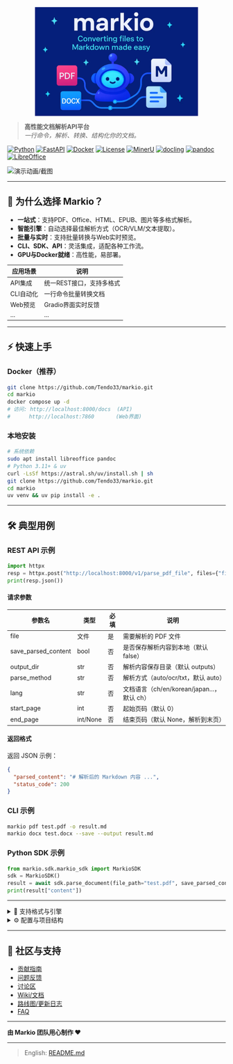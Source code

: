 <img src="assets/image.png" alt="Markio Logo"  height="250" style="display:block;margin:auto;">

> **高性能文档解析API平台**  
> *一行命令，解析、转换、结构化你的文档。*

[![Python](https://img.shields.io/badge/Python-3.11+-blue.svg)](https://python.org)
[![FastAPI](https://img.shields.io/badge/FastAPI-0.100+-green.svg)](https://fastapi.tiangolo.com)
[![Docker](https://img.shields.io/badge/Docker-Ready-blue.svg)](https://docker.com)
[![License](https://img.shields.io/badge/License-MIT-yellow.svg)](../LICENSE)
[![MinerU](https://img.shields.io/badge/Based%20on-MinerU-orange.svg)](https://github.com/opendatalab/MinerU)
[![docling](https://img.shields.io/badge/Based%20on-docling-purple.svg)](https://github.com/docling-project/docling)
[![pandoc](https://img.shields.io/badge/Based%20on-pandoc-green.svg)](https://pandoc.org)
[![LibreOffice](https://img.shields.io/badge/Based%20on-LibreOffice-blue.svg)](https://www.libreoffice.org)

![演示动画/截图](assets/demo.gif)

---

## 🚀 为什么选择 Markio？
- **一站式**：支持PDF、Office、HTML、EPUB、图片等多格式解析。
- **智能引擎**：自动选择最佳解析方式（OCR/VLM/文本提取）。
- **批量与实时**：支持批量转换与Web实时预览。
- **CLI、SDK、API**：灵活集成，适配各种工作流。
- **GPU与Docker就绪**：高性能，易部署。

| 应用场景     | 说明                       |
|--------------|----------------------------|
| API集成      | 统一REST接口，支持多格式   |
| CLI自动化    | 一行命令批量转换文档       |
| Web预览      | Gradio界面实时反馈         |
| ...          | ...                        |

---

## ⚡ 快速上手

### Docker（推荐）
```bash
git clone https://github.com/Tendo33/markio.git
cd markio
docker compose up -d
# 访问: http://localhost:8000/docs  (API)
#      http://localhost:7860       (Web界面)
```

### 本地安装
```bash
# 系统依赖
sudo apt install libreoffice pandoc
# Python 3.11+ & uv
curl -LsSf https://astral.sh/uv/install.sh | sh
git clone https://github.com/Tendo33/markio.git
cd markio
uv venv && uv pip install -e .
```

---

## 🛠️ 典型用例

### REST API 示例
```python
import httpx
resp = httpx.post("http://localhost:8000/v1/parse_pdf_file", files={"file": open("test.pdf", "rb")})
print(resp.json())
```

#### 请求参数
| 参数名              | 类型         | 必填 | 说明                                   |
|---------------------|--------------|------|----------------------------------------|
| file                | 文件         | 是   | 需要解析的 PDF 文件                    |
| save_parsed_content | bool         | 否   | 是否保存解析内容到本地（默认 false）   |
| output_dir          | str          | 否   | 解析内容保存目录（默认 outputs）       |
| parse_method        | str          | 否   | 解析方式（auto/ocr/txt，默认 auto）    |
| lang                | str          | 否   | 文档语言（ch/en/korean/japan...，默认 ch）|
| start_page          | int          | 否   | 起始页码（默认 0）                     |
| end_page            | int/None     | 否   | 结束页码（默认 None，解析到末页）      |

#### 返回格式
返回 JSON 示例：
```json
{
  "parsed_content": "# 解析后的 Markdown 内容 ...",
  "status_code": 200
}
```

### CLI 示例
```bash
markio pdf test.pdf -o result.md
markio docx test.docx --save --output result.md
```

### Python SDK 示例
```python
from markio.sdk.markio_sdk import MarkioSDK
sdk = MarkioSDK()
result = await sdk.parse_document(file_path="test.pdf", save_parsed_content=True)
print(result["content"])
```

---

<details>
<summary>📄 支持格式与引擎</summary>

| 格式   | 引擎             | 特性                |
|--------|------------------|---------------------|
| PDF    | MinerU, VLM, OCR | 布局、OCR、表格等   |
| DOCX   | docling          | ...                 |
| PPTX   | docling          | ...                 |
| DOC    | LibreOffice+docling | ...              |
| PPT    | LibreOffice+docling | ...              |
| XLSX   | docling          | ...                 |
| HTML   | docling          | ...                 |
| URL    | jina             | ...                 |
| EPUB   | pandoc           | ...                 |
| 图片   | MinerU           | OCR                 |

</details>

<details>
<summary>⚙️ 配置与项目结构</summary>

### 配置说明

| 参数名               | 默认值    | 说明                                 |
|----------------------|----------|--------------------------------------|
| `log_level`          | INFO     | 日志级别（DEBUG/INFO/WARNING/ERROR） |
| `log_dir`            | logs     | 日志输出目录                         |
| `output_dir`         | outputs  | 解析内容输出目录                     |
| `pdf_parse_engine`   | pipeline | PDF解析引擎（pipeline/vlm-sglang）   |
| `enable_mcp`         | false    | 是否启用MCP智能集成                  |

### 项目结构

```
markio/
├── markio/           # 主包
│   ├── main.py       # FastAPI应用入口
│   ├── routers/      # API路由
│   ├── parsers/      # 各类文档解析器
│   ├── schemas/      # 数据模型
│   ├── utils/        # 工具函数
│   ├── web/          # Gradio前端
│   ├── sdk/          # Python SDK
│   └── mcps/         # MCP集成
├── docs/             # 文档
├── scripts/          # 工具脚本
├── tests/            # 测试
├── Dockerfile        # Docker配置
├── compose.yaml      # Docker Compose
├── pyproject.toml    # 项目配置
```

### 环境变量

| 变量名               | 默认值   | 说明                   |
|----------------------|----------|------------------------|
| `LOG_LEVEL`          | INFO     | 日志级别               |
| `LOG_DIR`            | logs     | 日志目录               |
| `OUTPUT_DIR`         | outputs  | 解析输出目录           |
| `PDF_PARSE_ENGINE`   | pipeline | PDF解析引擎            |
| `ENABLE_MCP`         | false    | 启用MCP集成            |
| `HOST`               | 0.0.0.0  | 服务监听地址           |
| `PORT`               | 8000     | 服务端口               |

</details>

---

## 🤝 社区与支持

- [贡献指南](CONTRIBUTING.md)
- [问题反馈](https://github.com/Tendo33/markio/issues)
- [讨论区](https://github.com/Tendo33/markio/discussions)
- [Wiki/文档](https://github.com/Tendo33/markio/wiki)
- [路线图/更新日志](#)
- [FAQ](#)

---

**由 Markio 团队用心制作 ❤️**

---

> English: [README.md](README.md) 